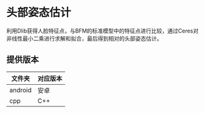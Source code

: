 # 头部姿态估计

利用Dlib获得人脸特征点，与BFM的标准模型中的特征点进行比较，通过Ceres对非线性最小二乘进行求解和拟合，最后得到相对的头部姿态估计。

## 提供版本
| 文件夹 | 对应版本 |
| ------ | ------ |
| android | 安卓  |
| cpp | C++ |
